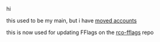hi

this used to be my main, but i have [moved accounts](https://github.com/fheahdythdr)

this is now used for updating FFlags on the [rco-fflags](https://github.com/fheahdythdr/rco-fflags) repo
